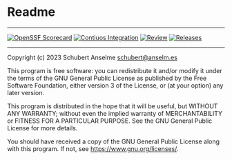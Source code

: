 # Readme

---

[![OpenSSF Scorecard][ossf-score-badge]][ossf-score-link]
[![Contiuos Integration][ci-badge]][ci-link]
[![Review][review-badge]][review-link]
[![Releases][releases-badge]][releases-link]

[ossf-score-badge]: https://api.securityscorecards.dev/projects/github.com/sanselme/rust/badge

[ossf-score-link]: https://securityscorecards.dev/viewer/?uri=github.com/sanselme/rust

[ci-badge]: https://github.com/sanselme/rust/actions/workflows/cicd.yml/badge.svg

[ci-link]: https://github.com/sanselme/rust/actions/workflows/cicd.yml

[review-badge]: https://github.com/sanselme/rust/actions/workflows/review.yml/badge.svg

[review-link]: https://github.com/sanselme/rust/actions/workflows/review.yml

[releases-badge]: https://github.com/sanselme/rust/actions/workflows/release.yml/badge.svg

[releases-link]: https://github.com/sanselme/rust/actions/workflows/release.yml

---

Copyright (c) 2023 Schubert Anselme <schubert@anselm.es>

This program is free software: you can redistribute it and/or modify
it under the terms of the GNU General Public License as published by
the Free Software Foundation, either version 3 of the License, or
(at your option) any later version.

This program is distributed in the hope that it will be useful,
but WITHOUT ANY WARRANTY; without even the implied warranty of
MERCHANTABILITY or FITNESS FOR A PARTICULAR PURPOSE. See the
GNU General Public License for more details.

You should have received a copy of the GNU General Public License
along with this program. If not, see <https://www.gnu.org/licenses/>.
